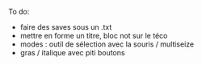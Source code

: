 

To do:

- faire des saves sous un .txt
- mettre en forme un titre, bloc not sur le téco
- modes : outil de sélection avec la souris / multiseize
- gras / italique avec piti boutons

